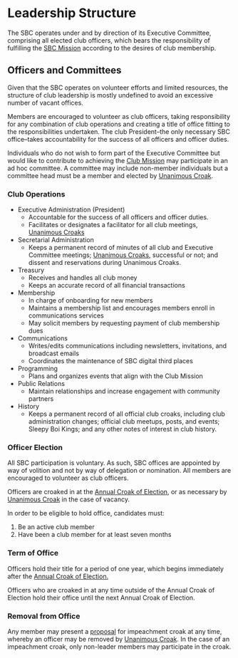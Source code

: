 # Leadership Structure

The SBC operates under and by direction of its Executive Committee, comprising all elected club officers, which bears the responsibility of fulfilling the [SBC Mission](mission-statement.md) according to the desires of club membership.

## Officers and Committees

Given that the SBC operates on volunteer efforts and limited resources, the structure of club leadership is mostly undefined to avoid an excessive number of vacant offices.

Members are encouraged to volunteer as club officers, taking responsibility for any combination of club operations and creating a title of office fitting to the responsibilities undertaken. The club President–the only necessary SBC office–takes accountability for the success of all officers and officer duties.

Individuals who do not wish to form part of the Executive Committee but would like to contribute to achieving the [Club Mission](mission-statement.md) may participate in an ad hoc committee. A committee may include non-member individuals but a committee head must be a member and elected by [Unanimous Croak](decision-making-process.md#unanimous-croak).

### Club Operations

* Executive Administration (President)
  * Accountable for the success of all officers and officer duties.
  * Facilitates or designates a facilitator for all club meetings, [Unanimous Croaks](decision-making-process.md#unanimous-croak)
* Secretarial Administration
  * Keeps a permanent record of minutes of all club and Executive Committee meetings; [Unanimous Croaks](decision-making-process.md#unanimous-croak), successful or not; and dissent and reservations during Unanimous Croaks.
* Treasury
  * Receives and handles all club money
  * Keeps an accurate record of all financial transactions
* Membership
  * In charge of onboarding for new members
  * Maintains a membership list and encourages members enroll in communications services
  * May solicit members by requesting payment of club membership dues
* Communications
  * Writes/edits communications including newsletters, invitations, and broadcast emails
  * Coordinates the maintenance of SBC digital third places
* Programming
  * Plans and organizes events that align with the Club Mission
* Public Relations
  * Maintain relationships and increase engagement with community partners
* History
  * Keeps a permanent record of all official club croaks, including club administration changes; official club meetups, posts, and events; Sleepy Boi Kings; and any other notes of interest in club history.

### Officer Election

All SBC participation is voluntary. As such, SBC offices are appointed by way of volition and not by way of delegation or nomination. All members are encouraged to volunteer as club officers.

Officers are croaked in at the [Annual Croak of Election](meetings-and-communication.md#annual-croak-of-election), or as necessary by [Unanimous Croak](decision-making-process.md#unanimous-croak) in the case of vacancy.

In order to be eligible to hold office, candidates must:

1. Be an active club member
2. Have been a club member for at least seven months

### Term of Office

Officers hold their title for a period of one year, which begins immediately after the [Annual Croak of Election.](meetings-and-communication.md#annual-croak-of-election)

Officers who are croaked in at any time outside of the Annual Croak of Election hold their office until the next Annual Croak of Election.

### Removal from Office

Any member may present a [proposal](decision-making-process.md#proposals) for impeachment croak at any time, whereby an officer may be removed by [Unanimous Croak](decision-making-process.md#unanimous-croak). In the case of an impeachment croak, only non-leader members may participate in the croak.
